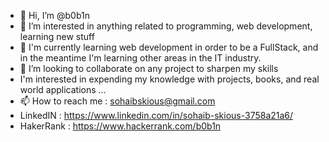 - 👋 Hi, I’m @b0b1n
- 👀 I’m interested in anything related to programming, web development, learning new stuff
- 🌱 I'm currently learning web development in order to be a FullStack, and in the meantime I'm learning other areas in the IT industry.
- 💞️ I’m looking to collaborate on any project to sharpen my skills 
- I'm interested in expending my knowledge with projects, books, and real world applications ...
- 📫 How to reach me : sohaibskious@gmail.com
- LinkedIN : https://www.linkedin.com/in/sohaib-skious-3758a21a6/
- HakerRank : https://www.hackerrank.com/b0b1n

<!---
b0b1n/b0b1n is a ✨ special ✨ repository because its `README.md` (this file) appears on your GitHub profile.
You can click the Preview link to take a look at your changes.
--->
